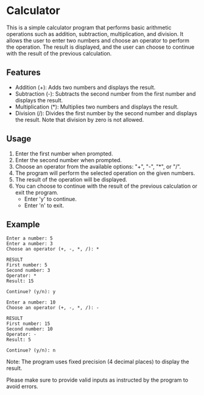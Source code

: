 # Calculator

This is a simple calculator program that performs basic arithmetic operations such as addition, subtraction, multiplication, and division. It allows the user to enter two numbers and choose an operator to perform the operation. The result is displayed, and the user can choose to continue with the result of the previous calculation.

## Features

- Addition (+): Adds two numbers and displays the result.
- Subtraction (-): Subtracts the second number from the first number and displays the result.
- Multiplication (*): Multiplies two numbers and displays the result.
- Division (/): Divides the first number by the second number and displays the result. Note that division by zero is not allowed.

## Usage

1. Enter the first number when prompted.
2. Enter the second number when prompted.
3. Choose an operator from the available options: "+", "-", "*", or "/".
4. The program will perform the selected operation on the given numbers.
5. The result of the operation will be displayed.
6. You can choose to continue with the result of the previous calculation or exit the program.
   - Enter 'y' to continue.
   - Enter 'n' to exit.

## Example

```
Enter a number: 5
Enter a number: 3
Choose an operator (+, -, *, /): *

RESULT
First number: 5
Second number: 3
Operator: *
Result: 15

Continue? (y/n): y

Enter a number: 10
Choose an operator (+, -, *, /): -

RESULT
First number: 15
Second number: 10
Operator: -
Result: 5

Continue? (y/n): n
```

Note: The program uses fixed precision (4 decimal places) to display the result.

Please make sure to provide valid inputs as instructed by the program to avoid errors.